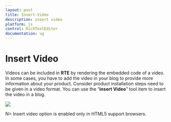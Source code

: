 ```yaml
---
layout: post
title: Insert-Video
description: insert video 
platform: js
control: RichTextEditor
documentation: ug
---
```


# Insert Video 

Videos can be included in **RTE** by rendering the embedded code of a video. In some cases, you have to add the video in your blog to provide more information about your product. Consider product installation steps need to be given in a video format. You can use the “**insert Video**” tool item to insert the video in a blog.

![]("/js/RichTextEditor/Insert-Video_images/Insert-Video_img1.png") 

N> Insert video option is enabled only in HTML5 support browsers.





